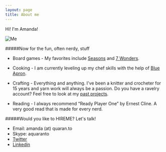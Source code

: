 ```yaml
---
layout: page
title: About me 
---
```


Hi! I'm Amanda!

![Me](https://fbcdn-sphotos-h-a.akamaihd.net/hphotos-ak-xpf1/t31.0-8/10285142_10100871048204455_9142044647718762879_o.jpg)

#####Now for the fun, often nerdy, stuff
* Board games - My favorites include [Seasons](http://boardgamegeek.com/boardgame/108745/seasons) and [7 Wonders](http://boardgamegeek.com/boardgame/68448/7-wonders).

* Cooking - I am currently leveling up my chef skills with the help of [Blue Apron](http://blueapron.com).

* Crafting - Everything and anything. I've been a knitter and crocheter for 15 years and yarn work will always be a passion. Do you have a ravelry account? Feel free to look at my [past projects](http://www.ravelry.com/projects/aquaranto/).

* Reading - I always recommend “Ready Player One” by Ernest Cline. A very good read that is made for every nerd.

#####Would you like to HIREME? Let's talk!
* Email: amanda (at) quaran.to
* Skype: aquaranto
* [Twitter](https://twitter.com/aquaranto)
* [Linkedin](www.linkedin.com/in/amandaquaranto/)

